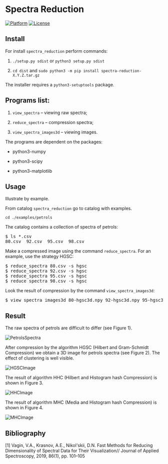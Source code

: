 # Spectra Reduction


[![Platform](https://img.shields.io/badge/platform-Linux,%20OS%20X,%20Windows-green.svg?style=flat)](https://github.com/nikolskydn)
[![License](https://img.shields.io/badge/license-MIT-yellow.svg?style=flat)](https://opensource.org/licenses/mit-license.php)


## Install

For install `spectra_reduction` perform commands:

 1. `./setup.py sdist` or `python3 setup.py sdist`

 2.  `cd dist` and `sudo python3 -m pip install spectra-reduction-X.Y.Z.tar.gz` 

The installer requires a `python3-setuptools` package.

## Programs list:

1. `view_spectra` &ndash; viewing raw spectra;

1. `reduce_spectra` &ndash; compression spectra;

1. `view_spectra_images3d` &ndash; viewing images.

The programs are dependent on the packages: 

* python3-numpy

* python3-scipy

* python3-matplotlib


## Usage

Illustrate by example.

From catalog `spectra_reduction` go to catalog with examples.

```cd ./examples/petrols```

The catalog contains a collection of spectra of petrols:

<pre>
$ ls *.csv
80.csv  92.csv  95.csv  98.csv 
</pre>

Make a compressed image using the command `reduce_spectra`. 
For an example, use the strategy HGSC:
<pre>
$ reduce_spectra 80.csv -s hgsc
$ reduce_spectra 92.csv -s hgsc
$ reduce_spectra 95.csv -s hgsc
$ reduce_spectra 98.csv -s hgsc
</pre>

Look  the result of compression by the command `view_spectra_images3d`:
<pre>
$ view_spectra_images3d 80-hgsc3d.npy 92-hgsc3d.npy 95-hgsc3d.npy 98-hgsc3d.npy -c
</pre>

## Result

The raw spectra of petrols are difficult to differ (see Figure 1).

![PetrolsSpectra](./doc/pspectra.png "Figure 1. Petrols Spectra.")

After compression by the algorithm HGSC (Hilbert and Gram-Schmidt Compression) we obtain a 3D image for petrols spectra (see Figure 2). 
The effect of clustering is well visible.

![HGSCImage](./doc/phgsc3d.png "Figure 2. HGSC Image.")

The result of algorithm HHC (Hilbert and Histogram hash Compression) is shown in Figure 3.

![HHCImage](./doc/phhc3d.png "Figure 3. HHC Image.")

The result of algorithm MHC (Media and Histogram hash Compression) is shown in Figure 4.

![MHCImage](./doc/pmhc3d.png "Figure 4. MHC Image.")

## Bibliography

[1] Vagin, V.A., Krasnov, A.E., Nikol'skii, D.N. Fast Methods for Reducing Dimensionality of Spectral Data for Their Visualization// Journal of Applied  Spectroscopy, 2019, 86(1), pp. 101–105
